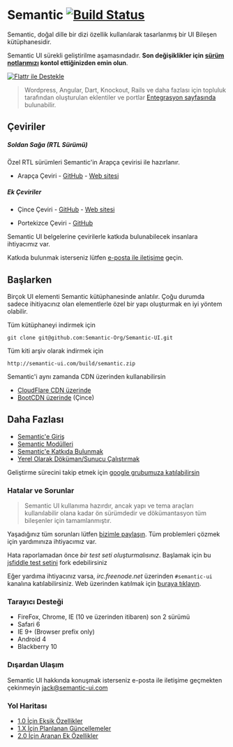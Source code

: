# Semantic [![Build Status](https://travis-ci.org/Semantic-Org/Semantic-UI.png)](https://travis-ci.org/Semantic-Org/Semantic-UI)
Semantic, doğal dille bir dizi özellik kullanılarak tasarlanmış bir UI Bileşen kütüphanesidir.

Semantic UI sürekli geliştirilme aşamasındadır. **Son değişiklikler için [sürüm notlarımızı](https://github.com/Semantic-Org/Semantic-UI/blob/master/RELEASE%20NOTES.md) kontol ettiğinizden emin olun**.

[![Flattr ile Destekle](https://api.flattr.com/button/flattr-badge-large.png)](https://flattr.com/submit/auto?user_id=jlukic&url=https%3A%2F%2Fgithub.com%2Fjlukic%2FSemantic-UI)

> Wordpress, Angular, Dart, Knockout, Rails ve daha fazlası için topluluk tarafından oluşturulan eklentiler ve portlar [Entegrasyon sayfasında](https://github.com/Semantic-Org/Semantic-UI/wiki/Integration) bulunabilir.

## Çeviriler

##### Soldan Sağa (RTL Sürümü)

Özel RTL sürümleri Semantic'in Arapça çevirisi ile hazırlanır.

* Arapça Çeviri - [GitHub](https://github.com/Semantic-Org/Semantic-UI-ar) - [Web sitesi](http://semantic-ui.me/)

##### Ek Çeviriler
* Çince Çeviri - [GitHub](https://github.com/Semantic-Org/Semantic-UI-zh) - [Web sitesi](http://zh.semantic-ui.com/)

* Portekizce Çeviri - [GitHub](https://github.com/Semantic-Org/Semantic-UI-pt-br)

Semantic UI belgelerine çevirilerle katkıda bulunabilecek insanlara ihtiyacımız var.

Katkıda bulunmak isterseniz lütfen [e-posta ile iletişime](mailto:jack@semantic-ui.com) geçin.

## Başlarken

Birçok UI elementi Semantic kütüphanesinde anlatılır. Çoğu durumda sadece ihitiyacınız olan elementlerle özel bir yapı oluşturmak en iyi yöntem olabilir.

Tüm kütüphaneyi indirmek için

    git clone git@github.com:Semantic-Org/Semantic-UI.git

Tüm kiti arşiv olarak indirmek için

    http://semantic-ui.com/build/semantic.zip
    
Semantic'i aynı zamanda CDN üzerinden kullanabilirsin

* [CloudFlare CDN üzerinde](http://cdnjs.com/libraries/semantic-ui/)
* [BootCDN üzerinde](http://open.bootcss.com/semantic-ui/) (Çince)

## Daha Fazlası

* [Semantic'e Giriş](http://www.semantic-ui.com/introduction.html)
* [Semantic Modülleri](http://www.semantic-ui.com/module.html)
* [Semantic'e Katkıda Bulunmak](http://semantic-ui.com/project/contributing.html)
* [Yerel Olarak Döküman/Sunucu Çalıştırmak](http://semantic-ui.com/project/development)

Geliştirme sürecini takip etmek için [google grubumuza katılabilirsin](https://groups.google.com/forum/?hl=en#!forum/semantic-ui)


### Hatalar ve Sorunlar

> Semantic UI kullanıma hazırdır, ancak yapı ve tema araçları kullanılabilir olana kadar ön sürümdedir ve dökümantasyon tüm bileşenler için tamamlanmıştır.

Yaşadığınız tüm sorunları lütfen [bizimle paylaşın](https://github.com/Semantic-Org/Semantic-UI/issues?state=open). Tüm problemleri çözmek için yardımınıza ihtiyacımız var.

Hata raporlamadan önce *bir test seti oluşturmalısınız*. Başlamak için bu [jsfiddle test setini](http://jsfiddle.net/Vbr9d/42/) fork edebilirsiniz

Eğer yardıma ihtiyacınız varsa, *irc.freenode.net* üzerinden `#semantic-ui` kanalına katılabilirsiniz. Web üzerinden katılmak için [buraya tıklayın](http://webchat.freenode.net/?randomnick=1&channels=%23semantic-ui&prompt=1&uio=OT10cnVlJjExPTEyMwb9).

### Tarayıcı Desteği

* FireFox, Chrome, IE (10 ve üzerinden itibaren) son 2 sürümü
* Safari 6
* IE 9+ (Browser prefix only)
* Android 4
* Blackberry 10

### Dışardan Ulaşım

Semantic UI hakkında konuşmak isterseniz e-posta ile iletişime geçmekten çekinmeyin [jack@semantic-ui.com](mailto:jack@semantic-ui.com)


### Yol Haritası
* [1.0 İçin Eksik Özellikler](https://github.com/Semantic-Org/Semantic-UI/issues?direction=desc&milestone=1&page=1&sort=updated&state=open)
* [1.X İçin Planlanan Güncellemeler](https://github.com/Semantic-Org/Semantic-UI/issues?direction=desc&milestone=2&page=1&sort=updated&state=open)
* [2.0 İçin Aranan Ek Özellikler](https://github.com/Semantic-Org/Semantic-UI/issues?direction=desc&labels=&milestone=3&page=1&sort=updated&state=open)
